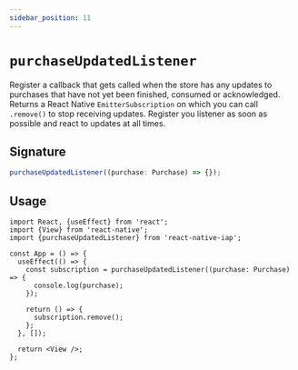 ```yaml
---
sidebar_position: 11
---
```


# `purchaseUpdatedListener`

Register a callback that gets called when the store has any updates to purchases that have not yet been finished, consumed or acknowledged. Returns a React Native `EmitterSubscription` on which you can call `.remove()` to stop receiving updates. Register you listener as soon as possible and react to updates at all times.

## Signature

```ts
purchaseUpdatedListener((purchase: Purchase) => {});
```

## Usage

```tsx
import React, {useEffect} from 'react';
import {View} from 'react-native';
import {purchaseUpdatedListener} from 'react-native-iap';

const App = () => {
  useEffect(() => {
    const subscription = purchaseUpdatedListener((purchase: Purchase) => {
      console.log(purchase);
    });

    return () => {
      subscription.remove();
    };
  }, []);

  return <View />;
};
```
